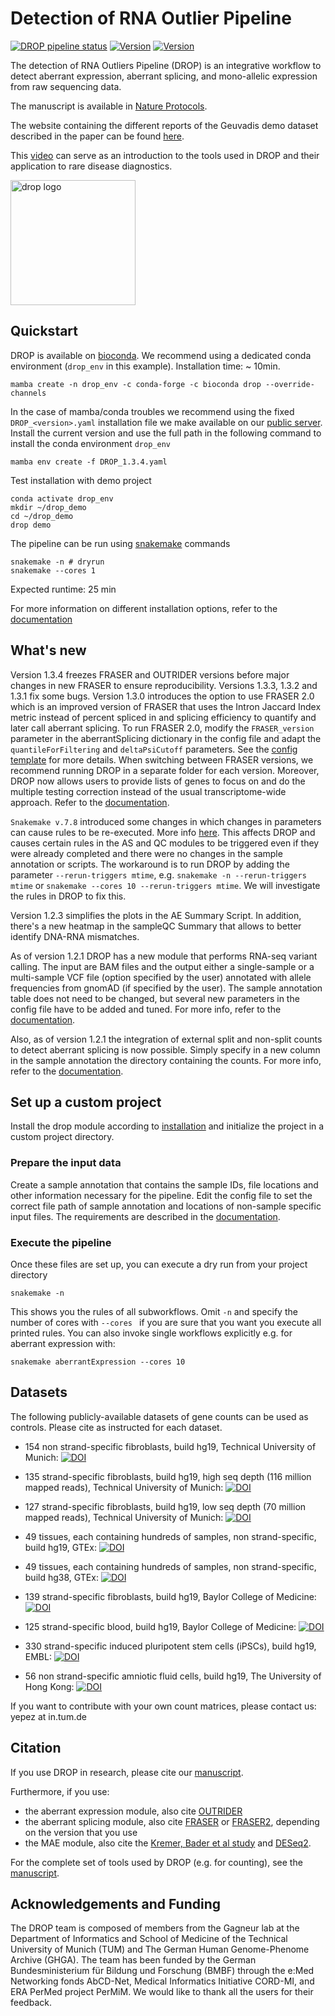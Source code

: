 # Detection of RNA Outlier Pipeline
[![DROP pipeline status](https://github.com/gagneurlab/drop/workflows/Build/badge.svg?branch=master)](https://github.com/gagneurlab/drop/actions?query=workflow%3ABuild)
[![Version](https://img.shields.io/github/v/release/gagneurlab/drop?include_prereleases)](https://github.com/gagneurlab/drop/releases)
[![Version](https://readthedocs.org/projects/gagneurlab-drop/badge/?version=latest)](https://gagneurlab-drop.readthedocs.io/en/latest)

The detection of RNA Outliers Pipeline (DROP) is an integrative workflow to detect aberrant expression, aberrant splicing, and mono-allelic expression from raw sequencing data. 

The manuscript is available in [Nature Protocols](https://www.nature.com/articles/s41596-020-00462-5).

The website containing the different reports of the Geuvadis demo dataset described in the paper can be found [here](https://cmm.in.tum.de/public/paper/drop_analysis/webDir/drop_analysis_index.html).

This [video](https://www.youtube.com/watch?v=XvgjiFQClhM&t=2761s) can serve as an introduction to the tools used in DROP and their application to rare disease diagnostics.

<img src="drop_sticker.png" alt="drop logo" width="200" class="center"/>


## Quickstart
DROP is available on [bioconda](https://anaconda.org/bioconda/drop).
We recommend using a dedicated conda environment (`drop_env` in this example). Installation time: ~ 10min.
```
mamba create -n drop_env -c conda-forge -c bioconda drop --override-channels
```

In the case of mamba/conda troubles we recommend using the fixed `DROP_<version>.yaml` installation file we make available on our [public server](https://www.cmm.in.tum.de/public/paper/drop_analysis/). Install the current version and use the full path in the following command to install the conda environment `drop_env`
```
mamba env create -f DROP_1.3.4.yaml
```

Test installation with demo project
```
conda activate drop_env
mkdir ~/drop_demo
cd ~/drop_demo
drop demo
```

The pipeline can be run using [snakemake](https://snakemake.readthedocs.io/) commands
```
snakemake -n # dryrun
snakemake --cores 1
```

Expected runtime: 25 min

For more information on different installation options, refer to the
[documentation](https://gagneurlab-drop.readthedocs.io/en/latest/installation.html)

## What's new

Version 1.3.4 freezes FRASER and OUTRIDER versions before major changes in new FRASER to ensure reproducibility. Versions 1.3.3, 1.3.2 and 1.3.1 fix some bugs.
Version 1.3.0 introduces the option to use FRASER 2.0 which is an improved version of FRASER that uses the Intron Jaccard Index metric instead of percent spliced in and splicing efficiency to quantify and later call aberrant splicing. To run FRASER 2.0, modify the `FRASER_version` parameter in the aberrantSplicing dictionary in the config file and adapt the `quantileForFiltering` and `deltaPsiCutoff` parameters. See the [config template](https://github.com/gagneurlab/drop/blob/master/drop/template/config.yaml) for more details. When switching between FRASER versions, we recommend running DROP in a
separate folder for each version. Moreover, DROP now allows users to provide lists of genes to focus on and do the multiple testing correction instead of the usual transcriptome-wide approach. Refer to the [documentation](https://gagneurlab-drop.readthedocs.io/en/latest/prepare.html#limiting-fdr-correction-to-subsets-of-genes-of-interest).

`Snakemake v.7.8` introduced some changes in which changes in parameters can cause rules to be re-executed. More info [here](https://github.com/snakemake/snakemake/issues/1694). This affects DROP and causes certain rules in the AS and QC modules to be triggered even if they were already completed and there were no changes in the sample annotation or scripts. The workaround is to run DROP by adding the parameter `--rerun-triggers mtime`, e.g. `snakemake -n --rerun-triggers mtime` or `snakemake --cores 10 --rerun-triggers mtime`. We will investigate the rules in DROP to fix this.

Version 1.2.3 simplifies the plots in the AE Summary Script. In addition, there's a new heatmap in the sampleQC Summary that allows to better identify DNA-RNA mismatches.

As of version 1.2.1 DROP has a new module that performs RNA-seq variant calling. The input are BAM files and the output either a single-sample or a multi-sample VCF file (option specified by the user) annotated with allele frequencies from gnomAD (if specified by the user). The sample annotation table does not need to be changed, but several new parameters in the config file have to be added and tuned. For more info, refer to the [documentation](https://gagneurlab-drop.readthedocs.io/en/latest/prepare.html#rna-variant-calling-dictionary).

Also, as of version 1.2.1 the integration of external split and non-split counts to detect aberrant splicing is now possible. Simply specify in a new column in the sample annotation the directory containing the counts. For more info, refer to the [documentation](https://gagneurlab-drop.readthedocs.io/en/latest/prepare.html#external-count-examples).


## Set up a custom project
Install the drop module according to [installation](#installation) and initialize the project in a custom project directory.
### Prepare the input data
Create a sample annotation that contains the sample IDs, file locations and other information necessary for the pipeline.
Edit the config file to set the correct file path of sample annotation and locations of non-sample specific input files.
The requirements are described in the [documentation](https://gagneurlab-drop.readthedocs.io/en/latest/prepare.html).

### Execute the pipeline
Once these files are set up, you can execute a dry run from your project directory
```
snakemake -n
```
This shows you the rules of all subworkflows. Omit `-n` and specify the number of cores with `--cores ` if you are sure that you want you execute all printed rules. You can also invoke single workflows explicitly e.g. for aberrant expression with:
```
snakemake aberrantExpression --cores 10
```

## Datasets
The following publicly-available datasets of gene counts can be used as controls.
Please cite as instructed for each dataset.

* 154 non strand-specific fibroblasts, build hg19, Technical University of Munich: [![DOI](https://zenodo.org/badge/DOI/10.5281/zenodo.4646822.svg)](https://doi.org/10.5281/zenodo.4646822)

* 135 strand-specific fibroblasts, build hg19, high seq depth (116 million mapped reads), Technical University of Munich: [![DOI](https://zenodo.org/badge/DOI/10.5281/zenodo.7510836.svg)](https://zenodo.org/record/7510836)

* 127 strand-specific fibroblasts, build hg19, low seq depth (70 million mapped reads), Technical University of Munich: [![DOI](https://zenodo.org/badge/DOI/10.5281/zenodo.7510845.svg)](https://zenodo.org/record/7510845)

* 49 tissues, each containing hundreds of samples, non strand-specific, build hg19, GTEx: [![DOI](https://zenodo.org/badge/DOI/10.5281/zenodo.5596755.svg)](https://doi.org/10.5281/zenodo.5596755)

* 49 tissues, each containing hundreds of samples, non strand-specific, build hg38, GTEx: [![DOI](https://zenodo.org/badge/DOI/10.5281/zenodo.6078396.svg)](https://doi.org/10.5281/zenodo.6078396)

* 139 strand-specific fibroblasts, build hg19, Baylor College of Medicine: [![DOI](https://zenodo.org/badge/DOI/10.5281/zenodo.3963473.svg)](https://doi.org/10.5281/zenodo.3963473)

* 125 strand-specific blood, build hg19, Baylor College of Medicine: [![DOI](https://zenodo.org/badge/DOI/10.5281/zenodo.3963470.svg)](https://doi.org/10.5281/zenodo.3963470)

* 330 strand-specific induced pluripotent stem cells (iPSCs), build hg19, EMBL: [![DOI](https://zenodo.org/badge/DOI/10.5281/zenodo.7022459.svg)](https://doi.org/10.5281/zenodo.7022459)

* 56 non strand-specific amniotic fluid cells, build hg19, The University of Hong Kong: [![DOI](https://zenodo.org/badge/DOI/10.5281/zenodo.7079684.svg)](https://doi.org/10.5281/zenodo.7079684)

If you want to contribute with your own count matrices, please contact us: yepez at in.tum.de

## Citation

If you use DROP in research, please cite our [manuscript](https://www.nature.com/articles/s41596-020-00462-5).

Furthermore, if you use:
* the aberrant expression module, also cite [OUTRIDER](https://doi.org/10.1016/j.ajhg.2018.10.025)
* the aberrant splicing module, also cite [FRASER](https://www.nature.com/articles/s41467-020-20573-7) or [FRASER2](https://www.sciencedirect.com/science/article/pii/S0002929723003671?dgcid=coauthor), depending on the version that you use
* the MAE module, also cite the [Kremer, Bader et al study](https://www.nature.com/articles/ncomms15824) and [DESeq2](https://genomebiology.biomedcentral.com/articles/10.1186/s13059-014-0550-8).

For the complete set of tools used by DROP (e.g. for counting), see the [manuscript](https://www.nature.com/articles/s41596-020-00462-5).

## Acknowledgements and Funding

The DROP team is composed of members from the Gagneur lab at the Department of Informatics and School of Medicine of the Technical University of Munich (TUM) and The German Human Genome-Phenome Archive (GHGA). The team has been funded by the German Bundesministerium für Bildung und Forschung (BMBF) through the e:Med Networking fonds AbCD-Net, Medical Informatics Initiative CORD-MI, and ERA PerMed project PerMiM. We would like to thank all the users for their feedback.
